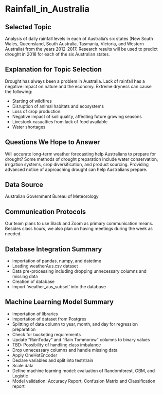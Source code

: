 # Rainfall_in_Australia

## Selected Topic 
Analysis of daily rainfall levels in each of Australia’s six states (New South Wales, Queensland, South Australia, Tasmania, Victoria, and Western Australia) from the years 2012-2017. Research results will be used to predict drought in 2018 for each of the six Australian states. 

## Explanation for Topic Selection 
Drought has always been a problem in Australia. Lack of rainfall has a negative impact on nature and the economy.  Extreme dryness can cause the following:

-	Starting of wildfires 
-	Disruption of animal habitats and ecosystems
-	Loss of crop production
-	Negative impact of soil quality, affecting future growing seasons
-	Livestock casualties from lack of food available
-	Water shortages

## Questions We Hope to Answer 
Will accurate long-term weather forecasting help Australians to prepare for drought? Some methods of drought preparation include water conservation, irrigation systems, crop diversification, and product sourcing. Providing advanced notice of approaching drought can help Australians prepare.

## Data Source 
Australian Government Bureau of Meteorology

## Communication Protocols
Our team plans to use Slack and Zoom as primary communication means. Besides class hours, we also plan on having meetings during the week as needed. 

## Database Integration Summary
- Importation of pandas, numpy, and datetime
- Loading weatherAus.csv dataset
- Data pre-processing including dropping unnecessary columns and missing data
- Creation of database
- Import ‘weather_aus_subset’ into the database

## Machine Learning Model Summary
- Importation of libraries
- Importation of dataset from Postgres
- Splitting of data column to year, month, and day for regression preparation
- Check for bucketing requirements
- Update “RainToday” and “Rain Tommorow” columns to binary values
- TBD: Possibility of handling class imbalance
- Drop unnecessary columns and handle missing data
- Apply OneHotEncoder
- Declare variables and split into test/train
- Scale data
- Define machine learning model: evaluation of Randomforest, GBM, and  Logistic
- Model validation: Accuracy Report, Confusion Matrix and Classification report




